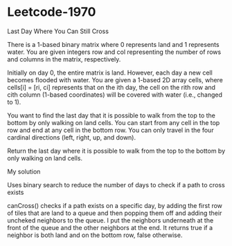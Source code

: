 # Leetcode-1970
Last Day Where You Can Still Cross

There is a 1-based binary matrix where 0 represents land and 1 represents water. You are given integers row and col representing the number of rows and columns in the matrix, respectively.

Initially on day 0, the entire matrix is land. However, each day a new cell becomes flooded with water. You are given a 1-based 2D array cells, where cells[i] = [ri, ci] represents that on the ith day, the cell on the rith row and cith column (1-based coordinates) will be covered with water (i.e., changed to 1).

You want to find the last day that it is possible to walk from the top to the bottom by only walking on land cells. You can start from any cell in the top row and end at any cell in the bottom row. You can only travel in the four cardinal directions (left, right, up, and down).

Return the last day where it is possible to walk from the top to the bottom by only walking on land cells.

My solution

Uses binary search to reduce the number of days to check if a path to cross exists

canCross() checks if a path exists on a specific day, by adding the first row of tiles that are land to a queue and then popping them off and adding their uncheked neighbors to the queue. I put the neighbors underneath at the front of the queue and the other neighbors at the end. It returns true if a neighbor is both land and on the bottom row, false otherwise.
